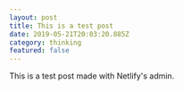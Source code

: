 ```yaml
---
layout: post
title: This is a test post
date: 2019-05-21T20:03:20.885Z
category: thinking
featured: false
---
```

This is a test post made with Netlify's admin.
